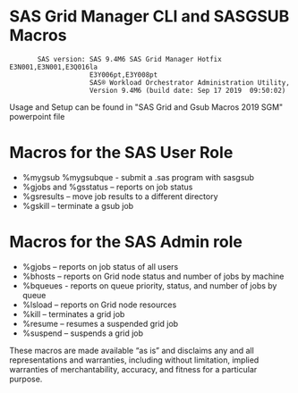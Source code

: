 # SAS Grid Manager CLI and SASGSUB Macros
           SAS version: SAS 9.4M6 SAS Grid Manager Hotfix E3N001,E3N001,E3Q016la
                        E3Y006pt,E3Y008pt
                        SAS® Workload Orchestrator Administration Utility,
                        Version 9.4M6 (build date: Sep 17 2019  09:50:02)

Usage and Setup can be found in "SAS Grid and Gsub Macros 2019 SGM" powerpoint file

# Macros for the SAS User Role
- %mygsub %mygsubque - submit a .sas program with sasgsub
- %gjobs and %gsstatus – reports on job status
- %gsresults – move job results to a different directory
- %gskill – terminate a gsub job

# Macros for the SAS Admin role
- %gjobs – reports on job status of all users
- %bhosts – reports on Grid node status and number of jobs by machine
- %bqueues - reports on queue priority, status, and number of jobs by queue
- %lsload – reports on Grid node resources
- %kill – terminates a grid job
- %resume – resumes a suspended grid job
- %suspend – suspends a grid job

These macros are made available “as is” and disclaims any and all representations
and warranties, including without limitation, implied warranties of
merchantability, accuracy, and fitness for a particular purpose.